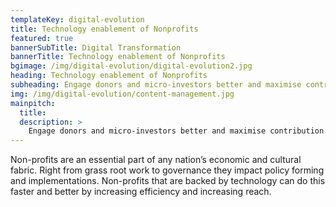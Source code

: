 ```yaml
---
templateKey: digital-evolution
title: Technology enablement of Nonprofits
featured: true
bannerSubTitle: Digital Transformation
bannerTitle: Technology enablement of Nonprofits
bgimage: /img/digital-evolution/digital-evolution2.jpg
heading: Technology enablement of Nonprofits
subheading: Engage donors and micro-investors better and maximise contribution. Be it raising funds for a charity you support or building the next Kickstarter. 
img: /img/digital-evolution/content-management.jpg
mainpitch:
  title: 
  description: >
    Engage donors and micro-investors better and maximise contribution. Be it raising funds for a charity you support or building the next Kickstarter. 
---
```


Non-profits are an essential part of any nation’s economic and cultural fabric. Right from grass root work to governance they impact policy forming and implementations. Non-profits that are backed by technology can do this faster and better by increasing efficiency and increasing reach. 

